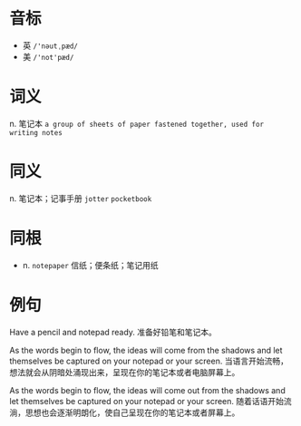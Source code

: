 # 音标

- 英 `/'nəutˌpæd/`
- 美 `/'not'pæd/`

# 词义

n. 笔记本
`a group of sheets of paper fastened together, used for writing notes`

# 同义

n. 笔记本；记事手册
`jotter` `pocketbook`

# 同根

- n. `notepaper` 信纸；便条纸；笔记用纸

# 例句

Have a pencil and notepad ready.
准备好铅笔和笔记本。

As the words begin to flow, the ideas will come from the shadows and let themselves be captured on your notepad or your screen.
当语言开始流畅，想法就会从阴暗处涌现出来，呈现在你的笔记本或者电脑屏幕上。

As the words begin to flow, the ideas will come out from the shadows and let themselves be captured on your notepad or your screen.
随着话语开始流淌，思想也会逐渐明朗化，使自己呈现在你的笔记本或者屏幕上。


